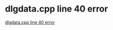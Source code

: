 # dlgdata.cpp line 40 error
[dlgdata.cpp line 40 error](https://aiwithcloud.com/2021/10/25/dlgdata-cpp-line-40-error/)